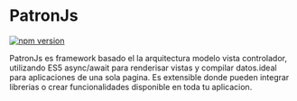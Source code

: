 # PatronJs

[![npm version](https://badge.fury.io/js/jspatron.svg)](https://badge.fury.io/js/jspatron)

PatronJs es framework basado el la arquitectura modelo vista controlador, utilizando ES5 async/await para renderisar vistas y compilar datos.ideal para aplicaciones de una sola pagina.
Es extensible donde pueden integrar librerias o crear funcionalidades disponible en toda tu aplicacion.